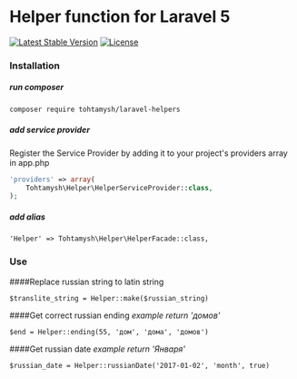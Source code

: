 # Helper function for Laravel 5

[![Latest Stable Version](https://poser.pugx.org/tohtamysh/laravel-helpers/v/stable)](https://packagist.org/packages/tohtamysh/laravel-helpers) [![License](https://poser.pugx.org/tohtamysh/laravel-helpers/license)](https://packagist.org/packages/tohtamysh/laravel-helpers)

### Installation

##### run composer
```bash
composer require tohtamysh/laravel-helpers
```
##### add service provider
Register the Service Provider by adding it to your project's providers array in app.php
``` php
'providers' => array(
    Tohtamysh\Helper\HelperServiceProvider::class,
);
```
##### add alias
```
'Helper' => Tohtamysh\Helper\HelperFacade::class,
```
### Use
####Replace russian string to latin string
```
$translite_string = Helper::make($russian_string)
```
####Get correct russian ending
*example return 'домов'*
```
$end = Helper::ending(55, 'дом', 'дома', 'домов')
```
####Get russian date
*example return 'Января'*
```
$russian_date = Helper::russianDate('2017-01-02', 'month', true)
```

